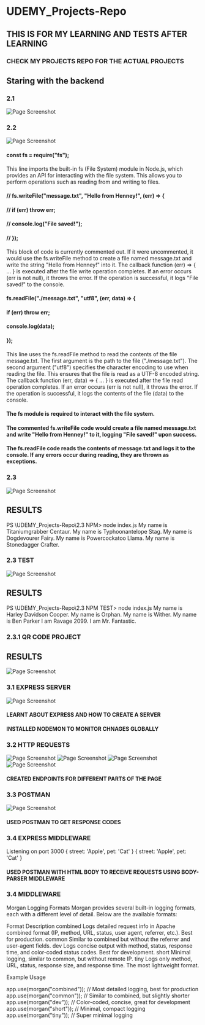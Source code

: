 # UDEMY_Projects-Repo

## THIS IS FOR MY LEARNING AND TESTS AFTER LEARNING
### CHECK MY PROJECTS REPO FOR THE ACTUAL PROJECTS

## Staring with the backend 

### 2.1
![Page Screenshot](/Images/Screenshot%20(156).png)

### 2.2
![Page Screenshot](/Images/Screenshot%20(157).png)

#### const fs = require("fs");
This line imports the built-in fs (File System) module in Node.js, which provides an API for interacting with the file system. This allows you to perform operations such as reading from and writing to files.


#### // fs.writeFile("message.txt", "Hello from Henney!", (err) => {
#### //     if (err) throw err;
#### //     console.log("File saved!");
#### // });
 This block of code is currently commented out. If it were uncommented, it would use the fs.writeFile method to create a file named message.txt and write the string "Hello from Henney!" into it.
 The callback function (err) => { ... } is executed after the file write operation completes. If an error occurs (err is not null), it throws the error.
If the operation is successful, it logs "File saved!" to the console.


#### fs.readFile("./message.txt", "utf8", (err, data) => {
####    if (err) throw err;
####    console.log(data);
#### });
 This line uses the fs.readFile method to read the contents of the file message.txt.
 The first argument is the path to the file ("./message.txt").
 The second argument ("utf8") specifies the character encoding to use when reading the file. This ensures that the file is read as a UTF-8 encoded string.
 The callback function (err, data) => { ... } is executed after the file read operation completes. If an error occurs (err is not null), it throws the error. If the operation is successful, it logs the contents of the file (data) to the console.

#### The fs module is required to interact with the file system.
#### The commented fs.writeFile code would create a file named message.txt and write "Hello from Henney!" to it, logging "File saved!" upon success.
#### The fs.readFile code reads the contents of message.txt and logs it to the console. If any errors occur during reading, they are thrown as exceptions.

### 2.3 
![Page Screenshot](/Images/Screenshot%20(158).png)
## RESULTS
PS \UDEMY_Projects-Repo\2.3 NPM> node index.js
My name is Titaniumgrabber Centaur.
My name is Typhoonantelope Stag.
My name is Dogdevourer Fairy.
My name is Powercockatoo Llama.
My name is Stonedagger Crafter. 

### 2.3 TEST
![Page Screenshot](/Images/Screenshot%20(158).png)
## RESULTS
PS \UDEMY_Projects-Repo\2.3 NPM TEST> node index.js
My name is Harley Davidson Cooper.
My name is Orphan.
My name is Wither.
My name is Ben Parker
I am Ravage 2099.
I am Mr. Fantastic.

### 2.3.1 QR CODE PROJECT 
## RESULTS
![Page Screenshot](/Images/Screenshot%20(159).png)

### 3.1 EXPRESS SERVER
![Page Screenshot](/Images/Screenshot%20(162).png)

#### LEARNT ABOUT EXPRESS AND HOW TO CREATE A SERVER 
#### INSTALLED NODEMON TO MONITOR CHNAGES GLOBALLY 

### 3.2 HTTP REQUESTS
![Page Screenshot](/Images/Screenshot%20(164).png)
![Page Screenshot](/Images/Screenshot%20(165).png)
![Page Screenshot](/Images/Screenshot%20(166).png)
![Page Screenshot](/Images/Screenshot%20(167).png)

#### CREATED ENDPOINTS FOR DIFFERENT PARTS OF THE PAGE

### 3.3 POSTMAN 
![Page Screenshot](/Images/Screenshot%20(177).png)

#### USED POSTMAN TO GET RESPONSE CODES

### 3.4 EXPRESS MIDDLEWARE
Listening on port 3000
{ street: 'Apple', pet: 'Cat' }
{ street: 'Apple', pet: 'Cat' }
#### USED POSTMAN WITH HTML BODY TO RECEIVE REQUESTS USING BODY-PARSER MIDDLEWARE

### 3.4 MIDDLEWARE 
Morgan Logging Formats
Morgan provides several built-in logging formats, each with a different level of detail. Below are the available formats:

Format	Description
combined	Logs detailed request info in Apache combined format (IP, method, URL, status, user agent, referrer, etc.). Best for production.
common	Similar to combined but without the referrer and user-agent fields.
dev	Logs concise output with method, status, response time, and color-coded status codes. Best for development.
short	Minimal logging, similar to common, but without remote IP.
tiny	Logs only method, URL, status, response size, and response time. The most lightweight format.

Example Usage

app.use(morgan("combined")); // Most detailed logging, best for production
app.use(morgan("common"));   // Similar to combined, but slightly shorter
app.use(morgan("dev"));      // Color-coded, concise, great for development
app.use(morgan("short"));    // Minimal, compact logging
app.use(morgan("tiny"));     // Super minimal logging